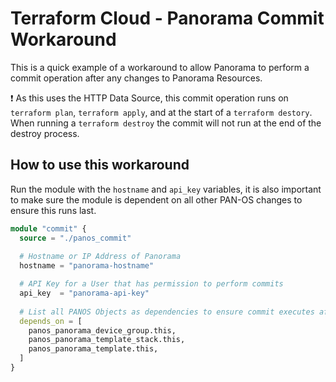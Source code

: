 # Terraform Cloud - Panorama Commit Workaround

This is a quick example of a workaround to allow Panorama to perform a commit operation after any changes to Panorama Resources.

:exclamation: As this uses the HTTP Data Source, this commit operation runs on `terraform plan`, `terraform apply`, and at the start of a `terraform destory`. When running a `terraform destroy` the commit will not run at the end of the destroy process.

## How to use this workaround

Run the module with the `hostname` and `api_key` variables, it is also important to make sure the module is dependent on all other PAN-OS changes to ensure this runs last.

```terraform
module "commit" {
  source = "./panos_commit"
  
  # Hostname or IP Address of Panorama
  hostname = "panorama-hostname"

  # API Key for a User that has permission to perform commits
  api_key  = "panorama-api-key"
  
  # List all PANOS Objects as dependencies to ensure commit executes after all resources have been created.
  depends_on = [
    panos_panorama_device_group.this,
    panos_panorama_template_stack.this,
    panos_panorama_template.this,
  ]
}
```